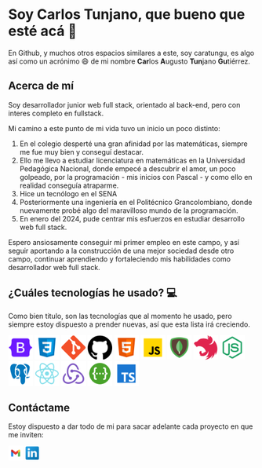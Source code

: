 # Soy Carlos Tunjano, que bueno que esté acá 👋
En Github, y muchos otros espacios similares a este, soy caratungu, es algo así como un acrónimo 😄 de mi nombre **Car**los **A**ugusto **Tun**jano **Gu**tiérrez.

## Acerca de mí
Soy desarrollador junior web full stack, orientado al back-end, pero con interes completo en fullstack.

Mi camino a este punto de mi vida tuvo un inicio un poco distinto:
1. En el colegio desperté una gran afinidad por las matemáticas, siempre me fue muy bien y conseguí destacar.
2. Ello me llevo a estudiar licenciatura en matemáticas en la Universidad Pedagógica Nacional, donde empecé a descubrir el amor, un poco golpeado, por la programación - mis inicios con Pascal - y como ello en realidad conseguía atraparme.
3. Hice un tecnólogo en el SENA
4. Posteriormente una ingeniería en el Politécnico Grancolombiano, donde nuevamente probé algo del maravilloso mundo de la programación.
5. En enero del 2024, pude centrar mis esfuerzos en estudiar desarrollo web full stack.

Espero ansiosamente conseguir mi primer empleo en este campo, y así seguir aportando a la construcción de una mejor sociedad desde otro campo, continuar aprendiendo y fortaleciendo mis habilidades como desarrollador web full stack.


## ¿Cuáles tecnologías he usado? :computer:
Como bien titulo, son las tecnologías que al momento he usado, pero siempre estoy dispuesto a prender nuevas, así que esta lista irá creciendo.

<img src="./icons/bootstrap.png" alt="GitHub Logo" style="width:50px; height:50px;">
<img src="./icons/css.png" alt="GitHub Logo" style="width:50px; height:50px;">
<img src="./icons/git.png" alt="GitHub Logo" style="width:50px; height:50px;">
<img src="./icons/github_icon.png" alt="GitHub Logo" style="width:50px; height:50px;">
<img src="./icons/html.png" alt="GitHub Logo" style="width:50px; height:50px;">
<img src="./icons/JS.png" alt="GitHub Logo" style="width:50px; height:50px;">
<img src="./icons/mongodb.png" alt="GitHub Logo" style="width:50px; height:50px;">
<img src="./icons/nest.png" alt="GitHub Logo" style="width:50px; height:50px;">
<img src="./icons/node-js.png" alt="GitHub Logo" style="width:50px; height:50px;">
<img src="./icons/postgresql.png" alt="GitHub Logo" style="width:50px; height:50px;">
<img src="./icons/react.png" alt="GitHub Logo" style="width:50px; height:50px;">
<img src="./icons/redux.png" alt="GitHub Logo" style="width:50px; height:50px;">
<img src="./icons/swagger.png" alt="GitHub Logo" style="width:50px; height:50px;">
<img src="./icons/ts.png" alt="GitHub Logo" style="width:50px; height:50px;">


## Contáctame
Estoy dispuesto a dar todo de mi para sacar adelante cada proyecto en que me inviten:

[<img src="./icons/gmail.png" alt="GitHub Logo" style="width:30px; height:30px;">](caratungu@gmail.com)
[<img src="./icons/linkedin.png" alt="GitHub Logo" style="width:30px; height:30px;">](www.linkedin.com/in/carlos-augusto-tunjano-gutiérrez-240b001b8)